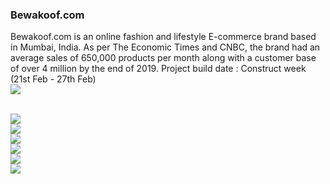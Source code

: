 <h3>Bewakoof.com</h3>

Bewakoof.com is an online fashion and lifestyle E-commerce brand based in Mumbai, India.
As per The Economic Times and CNBC, the brand had an average sales of 650,000 products per month along with a customer base of over 4 million by the end of 2019.
Project build date : Construct week (21st Feb - 27th Feb)
<br/>
<img src="https://miro.medium.com/max/700/1*KZindCzL5cCBPGph-t5ETA.png">

<br/>
<img src="https://miro.medium.com/max/700/1*wNYwqMcC43ROlTSn8mJQ4Q.png">

<br/>
<img src="https://miro.medium.com/max/700/1*JpT0MONUJbofVNrhJ3m4Sg.png">

<br/>
<img src="https://miro.medium.com/max/700/1*2bvZzIWmYtxWjNqF2mK6eQ.png">

<br/>
<img src="https://miro.medium.com/max/700/1*k3oUc1hcNcKh9J9yOVEWIQ.png">

<br/>
<img src="https://miro.medium.com/max/700/1*vI5UJOr-snYm30itWA_2Sw.png">

<br/>
<img src="https://miro.medium.com/max/700/1*KP_WfxwraQbld2ORBGYgJQ.png">
